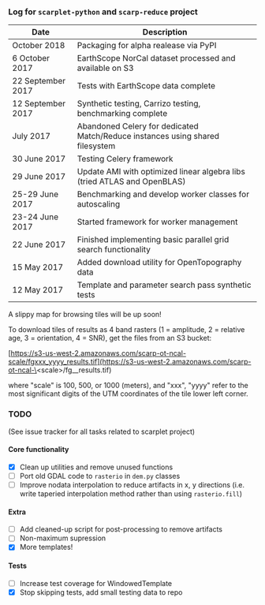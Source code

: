 ### Log for `scarplet-python` and `scarp-reduce` project

Date            | Description
--------------- | -----------
October 2018    | Packaging for alpha realease via PyPI
6 October 2017  | EarthScope NorCal dataset processed and available on S3 
22 September 2017 | Tests with EarthScope data complete
12 September 2017 | Synthetic testing, Carrizo testing, benchmarking complete
July 2017    | Abandoned Celery for dedicated Match/Reduce instances using shared filesystem
30 June 2017 | Testing Celery framework
29 June 2017 | Update AMI with optimized linear algebra libs (tried ATLAS and OpenBLAS)
25-29 June 2017 | Benchmarking and develop worker classes for autoscaling
23-24 June 2017 | Started framework for worker management
22 June 2017    | Finished implementing basic parallel grid search functionality 
15 May 2017     | Added download utility for OpenTopography data
12 May 2017     | Template and parameter search pass synthetic tests

A slippy map for browsing tiles will be up soon!

To download tiles of results as 4 band rasters (1 = amplitude, 2 = relative age, 3 = orientation, 4 = SNR), get the files from an S3 bucket:

[https://s3-us-west-2.amazonaws.com/scarp-ot-ncal-scale/fgxxx_yyyy_results.tif](https://s3-us-west-2.amazonaws.com/scarp-ot-ncal-\<scale\>/fg<xxx>_<yyyy>_results.tif)

where "scale" is 100, 500, or 1000 (meters), and "xxx", "yyyy" refer to the most significant digits of the UTM coordinates of the tile lower left corner.

### TODO
(See issue tracker for all tasks related to scarplet project)

#### Core functionality
- [x] Clean up utilities and remove unused functions
- [ ] Port old GDAL code to `rasterio` in `dem.py` classes
- [ ] Improve nodata interpolation to reduce artifacts in x, y directions (i.e. write taperied interpolation method rather than using `rasterio.fill`)

#### Extra
- [ ] Add cleaned-up script for post-processing to remove artifacts
- [ ] Non-maximum supression
- [x] More templates!

#### Tests
- [ ] Increase test coverage for WindowedTemplate
- [x] Stop skipping tests, add small testing data to repo
